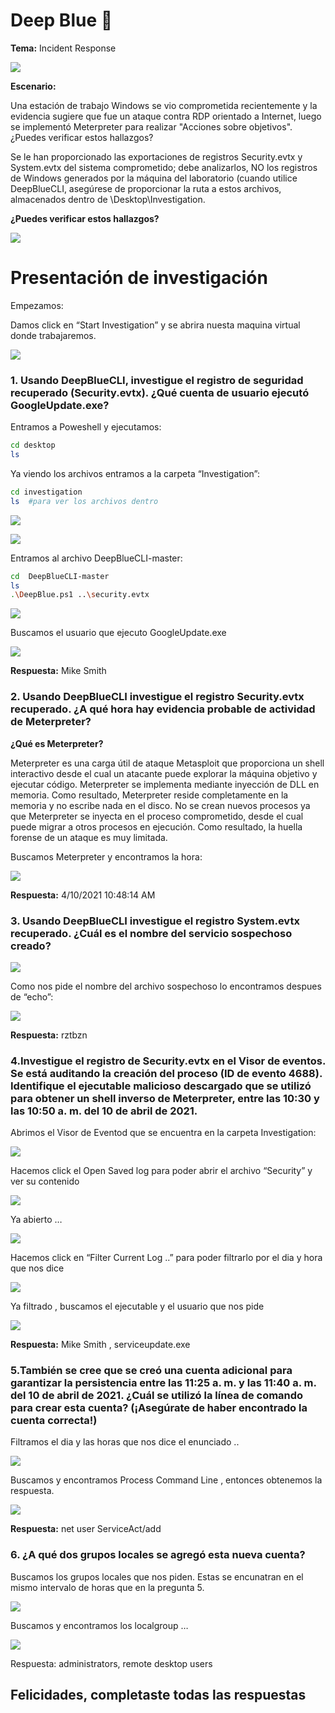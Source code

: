 # Deep Blue 🐋

**Tema:** Incident Response

![](https://github.com/EnocRosales20/Investigation_DeepBlue/blob/main/images/image%200.png)

**Escenario:**

Una estación de trabajo Windows se vio comprometida recientemente y la evidencia sugiere que fue un ataque contra RDP orientado a Internet, luego se implementó Meterpreter para realizar "Acciones sobre objetivos". ¿Puedes verificar estos hallazgos?

Se le han proporcionado las exportaciones de registros Security.evtx y System.evtx del sistema comprometido; debe analizarlos, NO los registros de Windows generados por la máquina del laboratorio (cuando utilice DeepBlueCLI, asegúrese de proporcionar la ruta a estos archivos, almacenados dentro de \Desktop\Investigation\.

**¿Puedes verificar estos hallazgos?**

![](https://github.com/EnocRosales20/Investigation_DeepBlue/blob/main/images/image%201.png)

# Presentación de investigación

Empezamos:

Damos click en “Start Investigation” y se abrira nuesta maquina virtual donde trabajaremos.

![](https://github.com/EnocRosales20/Investigation_DeepBlue/blob/main/images/image%202.png)

### 1. Usando DeepBlueCLI, investigue el registro de seguridad recuperado (Security.evtx). ¿Qué cuenta de usuario ejecutó GoogleUpdate.exe?

Entramos a Poweshell y ejecutamos:

```bash
cd desktop
ls
```

Ya viendo los archivos entramos a la carpeta “Investigation”:

```bash
cd investigation
ls  #para ver los archivos dentro
```

![](https://github.com/EnocRosales20/Investigation_DeepBlue/blob/main/images/image%203.png)

![](https://github.com/EnocRosales20/Investigation_DeepBlue/blob/main/images/image%204.png)

Entramos al archivo DeepBlueCLI-master:

```bash
cd  DeepBlueCLI-master
ls
.\DeepBlue.ps1 ..\security.evtx
```

![](https://github.com/EnocRosales20/Investigation_DeepBlue/blob/main/images/image%205.png)

 Buscamos el usuario que ejecuto GoogleUpdate.exe

![](https://github.com/EnocRosales20/Investigation_DeepBlue/blob/main/images/image%206.png)

**Respuesta:** Mike Smith

### 2. Usando DeepBlueCLI investigue el registro Security.evtx recuperado. ¿A qué hora hay evidencia probable de actividad de Meterpreter?

**¿Qué es Meterpreter?**

Meterpreter es una carga útil de ataque Metasploit que proporciona un shell interactivo desde el cual un atacante puede explorar la máquina objetivo y ejecutar código. Meterpreter se implementa mediante inyección de DLL en memoria. Como resultado, Meterpreter reside completamente en la memoria y no escribe nada en el disco. No se crean nuevos procesos ya que Meterpreter se inyecta en el proceso comprometido, desde el cual puede migrar a otros procesos en ejecución. Como resultado, la huella forense de un ataque es muy limitada.

Buscamos Meterpreter y encontramos la hora:

![](https://github.com/EnocRosales20/Investigation_DeepBlue/blob/main/images/image%207.png)

**Respuesta:** 4/10/2021 10:48:14 AM

### 3. Usando DeepBlueCLI investigue el registro System.evtx recuperado. ¿Cuál es el nombre del servicio sospechoso creado?

![](https://github.com/EnocRosales20/Investigation_DeepBlue/blob/main/images/image%208.png)

Como nos pide el nombre del archivo sospechoso lo encontramos despues de “echo”:

![](https://github.com/EnocRosales20/Investigation_DeepBlue/blob/main/images/image%209.png)

**Respuesta:** rztbzn

### 4.Investigue el registro de Security.evtx en el Visor de eventos. Se está auditando la creación del proceso (ID de evento 4688). Identifique el ejecutable malicioso descargado que se utilizó para obtener un shell inverso de Meterpreter, entre las 10:30 y las 10:50 a. m. del 10 de abril de 2021.

Abrimos el Visor de Eventod que se encuentra en la carpeta Investigation:

![](https://github.com/EnocRosales20/Investigation_DeepBlue/blob/main/images/image%2010.png)

Hacemos click el Open Saved log para poder abrir el archivo “Security” y ver su contenido

![](https://github.com/EnocRosales20/Investigation_DeepBlue/blob/main/images/image%2011.png)

Ya abierto …

![](https://github.com/EnocRosales20/Investigation_DeepBlue/blob/main/images/image%2012.png)

Hacemos click en “Filter Current Log ..” para poder filtrarlo por el dia y hora que nos dice

![](https://github.com/EnocRosales20/Investigation_DeepBlue/blob/main/images/image%2013.png)

Ya filtrado , buscamos el ejecutable y el usuario que nos pide

![](https://github.com/EnocRosales20/Investigation_DeepBlue/blob/main/images/image%2014.png)

**Respuesta:** Mike Smith ,  serviceupdate.exe

### 5.También se cree que se creó una cuenta adicional para garantizar la persistencia entre las 11:25 a. m. y las 11:40 a. m. del 10 de abril de 2021. ¿Cuál se utilizó la línea de comando para crear esta cuenta? (¡Asegúrate de haber encontrado la cuenta correcta!)

Filtramos el dia y las horas que nos dice el enunciado .. 

![](https://github.com/EnocRosales20/Investigation_DeepBlue/blob/main/images/image%2015.png)

 Buscamos y encontramos Process Command Line , entonces obtenemos la respuesta.

![](https://github.com/EnocRosales20/Investigation_DeepBlue/blob/main/images/image%2016.png)

**Respuesta:** net user ServiceAct/add

### 6. ¿A qué dos grupos locales se agregó esta nueva cuenta?

Buscamos los grupos locales que nos piden. Estas se encunatran en el mismo intervalo de horas que en la pregunta 5.

![](https://github.com/EnocRosales20/Investigation_DeepBlue/blob/main/images/image%2017.png)

Buscamos y encontramos los localgroup …

![](https://github.com/EnocRosales20/Investigation_DeepBlue/blob/main/images/image%2018.png)

Respuesta: administrators, remote desktop users

## Felicidades, completaste todas las respuestas

